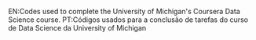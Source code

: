 EN:Codes used to complete the University of Michigan's Coursera Data Science course.
PT:Códigos usados para a conclusão de tarefas do curso de 
Data Science da University of Michigan